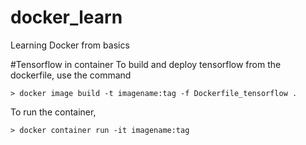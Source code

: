 # docker_learn
Learning Docker from basics


#Tensorflow in container
To build and deploy tensorflow from the dockerfile, use the command

	> docker image build -t imagename:tag -f Dockerfile_tensorflow .
	

To run the container, 
	
	> docker container run -it imagename:tag 
